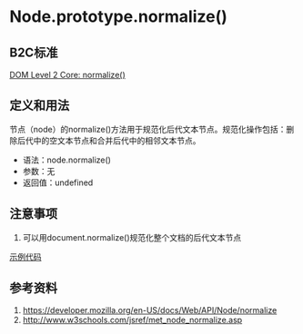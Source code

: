# Node.prototype.normalize()

## B2C标准
[DOM Level 2 Core: normalize()](https://www.w3.org/TR/DOM-Level-2-Core/core.html#ID-normalize)

## 定义和用法
节点（node）的normalize()方法用于规范化后代文本节点。规范化操作包括：删除后代中的空文本节点和合并后代中的相邻文本节点。

- 语法：node.normalize()
- 参数：无
- 返回值：undefined

## 注意事项
1. 可以用document.normalize()规范化整个文档的后代文本节点

[示例代码](./normalize().html)

## 参考资料
1. https://developer.mozilla.org/en-US/docs/Web/API/Node/normalize
2. http://www.w3schools.com/jsref/met_node_normalize.asp